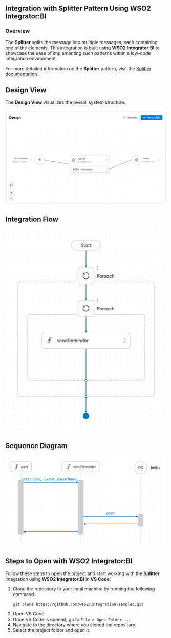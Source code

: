 ## Integration with Splitter Pattern Using WSO2 Integrator:BI

### Overview

The **Splitter** splits the message into multiple messages, each containing one of the elements.
This integration is built using **WSO2 Integrator:BI** to showcase the ease of implementing such patterns within a low-code integration environment.

For more detailed information on the **Splitter** pattern, visit the [Splitter documentation](https://www.enterpriseintegrationpatterns.com/patterns/messaging/Sequencer.html).

## Design View

The **Design View** visualizes the overall system structure.

![Design View](design.png)

## Integration Flow

![Flow Diagram](flow.png)

## Sequence Diagram

![Flow Diagram](sequence.png)

## Steps to Open with WSO2 Integrator:BI

Follow these steps to open the project and start working with the **Splitter** integration using **WSO2 Integrator:BI** in **VS Code**:

1. Clone the repository to your local machine by running the following command.
   ```bash
   git clone https://github.com/wso2/integration-samples.git
   ```  
2. Open VS Code.
3. Once VS Code is opened, go to `File > Open Folder...`.
4. Navigate to the directory where you cloned the repository.
5. Select the project folder and open it.
